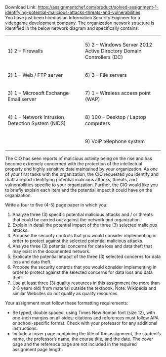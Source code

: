 Download Link: https://assignmentchef.com/product/solved-assignment-1-identifying-potential-malicious-attacks-threats-and-vulnerabilities
<br>
You have just been hired as an Information Security Engineer for a videogame development company. The organization network structure is identified in the below network diagram and specifically contains:

<table>

 <tbody style="font-weight: inherit; font-style: inherit;">

  <tr style="font-weight: inherit; font-style: inherit;">

   <td style="font-weight: inherit; font-style: inherit;" width="319"><p style="font-weight: inherit; font-style: inherit;"><span style="font-weight: inherit; font-style: inherit;">1) 2 – Firewalls</span></td>

   <td style="font-weight: inherit; font-style: inherit;" width="319"><p style="font-weight: inherit; font-style: inherit;"><span style="font-weight: inherit; font-style: inherit;">5) 2 – Windows Server 2012 Active Directory Domain Controllers (DC)</span></td>

  </tr>

  <tr style="font-weight: inherit; font-style: inherit;">

   <td style="font-weight: inherit; font-style: inherit;" width="319"><p style="font-weight: inherit; font-style: inherit;"><span style="font-weight: inherit; font-style: inherit;">2) 1 – Web / FTP server</span></td>

   <td style="font-weight: inherit; font-style: inherit;" width="319"><p style="font-weight: inherit; font-style: inherit;"><span style="font-weight: inherit; font-style: inherit;">6) 3 – File servers</span></td>

  </tr>

  <tr style="font-weight: inherit; font-style: inherit;">

   <td style="font-weight: inherit; font-style: inherit;" width="319"><p style="font-weight: inherit; font-style: inherit;"><span style="font-weight: inherit; font-style: inherit;">3) 1 – Microsoft Exchange Email server</span></td>

   <td style="font-weight: inherit; font-style: inherit;" width="319"><p style="font-weight: inherit; font-style: inherit;"><span style="font-weight: inherit; font-style: inherit;">7) 1 – Wireless access point (WAP)</span></td>

  </tr>

  <tr style="font-weight: inherit; font-style: inherit;">

   <td style="font-weight: inherit; font-style: inherit;" width="319"><p style="font-weight: inherit; font-style: inherit;"><span style="font-weight: inherit; font-style: inherit;">4) 1 – Network Intrusion Detection System (NIDS)</span></td>

   <td style="font-weight: inherit; font-style: inherit;" width="319"><p style="font-weight: inherit; font-style: inherit;"><span style="font-weight: inherit; font-style: inherit;">8) 100 – Desktop / Laptop computers</span></td>

  </tr>

  <tr style="font-weight: inherit; font-style: inherit;">

   <td style="font-weight: inherit; font-style: inherit;" width="319"><p style="font-weight: inherit; font-style: inherit;"><span style="font-weight: inherit; font-style: inherit;"> </span></td>

   <td style="font-weight: inherit; font-style: inherit;" width="319"><p style="font-weight: inherit; font-style: inherit;"><span style="font-weight: inherit; font-style: inherit;">9) VoIP telephone system</span></td>

  </tr>

 </tbody>

</table>

The CIO has seen reports of malicious activity being on the rise and has become extremely concerned with the protection of the intellectual property and highly sensitive data maintained by your organization. As one of your first tasks with the organization, the CIO requested you identify and draft a report identifying potential malicious attacks, threats, and vulnerabilities specific to your organization. Further, the CIO would like you to briefly explain each item and the potential impact it could have on the organization.

Write a four to five (4-5) page paper in which you:

<ol>

 <li style="font-weight: inherit; font-style: inherit;">Analyze three (3) specific potential malicious attacks and / or threats that could be carried out against the network and organization.</li>

 <li style="font-weight: inherit; font-style: inherit;">Explain in detail the potential impact of the three (3) selected malicious attacks.</li>

 <li style="font-weight: inherit; font-style: inherit;">Propose the security controls that you would consider implementing in order to protect against the selected potential malicious attacks.</li>

 <li style="font-weight: inherit; font-style: inherit;">Analyze three (3) potential concerns for data loss and data theft that may exist in the documented network.</li>

 <li style="font-weight: inherit; font-style: inherit;">Explicate the potential impact of the three (3) selected concerns for data loss and data theft.</li>

 <li style="font-weight: inherit; font-style: inherit;">Propose the security controls that you would consider implementing in order to protect against the selected concerns for data loss and data theft.</li>

 <li style="font-weight: inherit; font-style: inherit;">Use at least three (3) quality resources in this assignment (no more than 2-3 years old) from material outside the textbook. Note: Wikipedia and similar Websites do not qualify as quality resources.</li>

</ol>

Your assignment must follow these formatting requirements:

<ul>

 <li style="font-weight: inherit; font-style: inherit;">Be typed, double spaced, using Times New Roman font (size 12), with one-inch margins on all sides; citations and references must follow APA or school-specific format. Check with your professor for any additional instructions.</li>

 <li style="font-weight: inherit; font-style: inherit;">Include a cover page containing the title of the assignment, the student’s name, the professor’s name, the course title, and the date. The cover page and the reference page are not included in the required assignment page length.</li>

</ul>